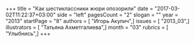 +++
title = "Как шестиклассники жюри опозорили"
date = "2017-03-02T11:22:37+03:00"
side = "left"
pagesCount = "2"
slogan = ""
year = "2013"
startPage = "8"
authors = [ "Игорь Акулич",]
issues = [ "2013_03",]
illustrators = [ "Татьяна Ахметгалиева",]
month = "03"
rubrics = [ "Улыбнись",]
+++
